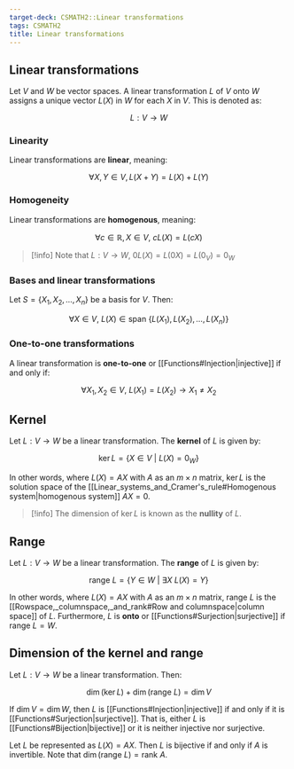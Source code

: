 ```yaml
---
target-deck: CSMATH2::Linear transformations
tags: CSMATH2
title: Linear transformations
---
```


## Linear transformations

Let $V$ and $W$ be vector spaces. A linear transformation $L$ of $V$ onto $W$ assigns a unique vector $L(X)$ in $W$ for each $X$ in $V$. This is denoted as:

$$
L: V \to W
$$

<!--ID: 1722692642114-->

### Linearity

Linear transformations are **linear**, meaning:

$$
\forall X, Y \in V, L(X+Y) = L(X) + L(Y)
$$

<!--ID: 1722692642121-->

### Homogeneity

Linear transformations are **homogenous**, meaning:

$$
\forall c \in \mathbb{R}, X \in V, \ cL(X) = L(cX)
$$

>[!info] Note that $L: V \to W, \ 0L(X) = L(0X) = L(0_V) = 0_W$

<!--ID: 1722692642125-->

### Bases and linear transformations

Let $S = \{X_1, X_2, \dots, X_n\}$ be a basis for $V$. Then:

$$
\forall X \in V, \ L(X) \in \text{span } \{L(X_1), L(X_2), \dots, L(X_n)\}
$$

<!--ID: 1722692642129-->

### One-to-one transformations

A linear transformation is **one-to-one** or [[Functions#Injection|injective]] if and only if:

$$
\forall X_1, X_2 \in V, \ L(X_1) = L(X_2) \to X_1 \neq X_2
$$

<!--ID: 1722692642133-->

## Kernel

Let $L: V \to W$ be a linear transformation. The **kernel** of $L$ is given by:

$$
\ker L = \{X \in V \ | \  L(X) = 0_W\}
$$

In other words, where $L(X) = AX$ with $A$ as an $m \times n$ matrix, $\ker L$ is the solution space of the [[Linear_systems_and_Cramer's_rule#Homogenous system|homogenous system]] $AX = 0$.

>[!info] The dimension of $\ker L$ is known as the **nullity** of $L$.

<!--ID: 1722692642138-->

## Range

Let $L: V \to W$ be a linear transformation. The **range** of $L$ is given by:

$$
\text{range } L = \{Y \in W \ | \ \exists X \ L(X) = Y\}
$$

In other words, where $L(X) = AX$ with $A$ as an $m \times n$ matrix, $\text{range } L$ is the [[Rowspace,_columnspace,_and_rank#Row and columnspace|column space]] of $L$. Furthermore, $L$ is **onto** or [[Functions#Surjection|surjective]] if $\text{range } L = W$.

<!--ID: 1722692642142-->

## Dimension of the kernel and range

Let $L: V \to W$ be a linear transformation. Then:

$$
\dim(\ker L) + \dim(\text{range } L) = \dim V
$$

If $\dim V = \dim W$, then $L$ is [[Functions#Injection|injective]] if and only if it is [[Functions#Surjection|surjective]]. That is, either $L$ is [[Functions#Bijection|bijective]] or it is neither injective nor surjective.

Let $L$ be represented as $L(X) = AX$. Then $L$ is bijective if and only if $A$ is invertible. Note that $\dim(\text{range } L) = \text{rank } A$.

<!--ID: 1722692642147-->
